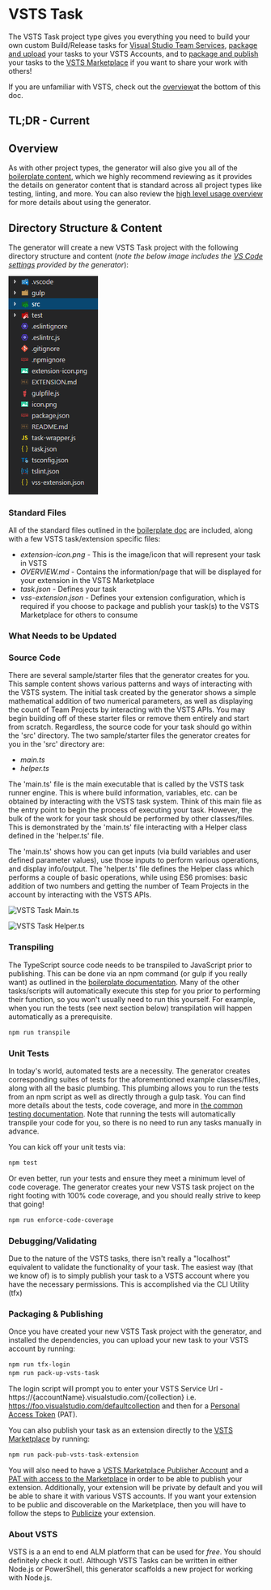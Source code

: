 # VSTS Task
The VSTS Task project type gives you everything you need to build your own custom Build/Release tasks for [Visual Studio Team Services][vsts-url], [package and upload][pack-pub-section] your tasks to your VSTS Accounts, and to [package and publish][pack-pub-section] your tasks to the [VSTS Marketplace][vsts-marketplace-url] if you want to share your work with others!

If you are unfamiliar with VSTS, check out the [overview][about-vsts-section]at the bottom of this doc.

## TL;DR - Current


## Overview
  
As with other project types, the generator will also give you all of the [boilerplate content][boilerplate-doc], which we highly recommend reviewing as it provides the details on generator content
that is standard across all project types like testing, linting, and more. You can also review the [high level usage overview][usage-overview-url] for more details about using the generator.

## Directory Structure & Content
The generator will create a new VSTS Task project with the following directory structure and content (*note the below image includes the [VS Code settings][vscode-doc] provided by the generator*):  
  
![VSTS Task Directory Structure][vsts-dir-structure-img]

### Standard Files
All of the standard files outlined in the [boilerplate doc][boilerplate-standard-section] are included, along with a few VSTS task/extension specific files:

- *extension-icon.png* - This is the image/icon that will represent your task in VSTS
- *OVERVIEW.md* - Contains the information/page that will be displayed for your extension in the VSTS Marketplace
- *task.json* - Defines your task
- *vss-extension.json* - Defines your extension configuration, which is required if you choose to package and publish your task(s) to the VSTS Marketplace for others to consume

### What Needs to be Updated

### Source Code
There are several sample/starter files that the generator creates for you. This sample content shows various patterns and ways of interacting with the VSTS system. The initial task 
created by the generator shows a simple mathematical addition of two numerical parameters, as well as displaying the count of Team Projects by interacting with the VSTS APIs. You may begin building off 
of these starter files or remove them entirely and start from scratch. Regardless, the source code for your task should go within the 'src' directory. The two sample/starter files the generator 
creates for you in the 'src' directory are:

- *main.ts*
- *helper.ts*

The 'main.ts' file is the main executable that is called by the VSTS task runner engine. This is where build information, variables, etc. can be obtained by interacting with the VSTS task system.
Think of this main file as the entry point to begin the process of executing your task. However, the bulk of the work for your task should be performed by other classes/files. This is demonstrated by 
the 'main.ts' file interacting with a Helper class defined in the 'helper.ts' file. 
  
The 'main.ts' shows how you can get inputs (via build variables and user defined parameter values), use those inputs to perform various operations, and display info/output. The 'helper.ts' file 
defines the Helper class which performs a couple of basic operations, while using ES6 promises: basic addition of two numbers and getting the number of Team Projects in the account by interacting 
with the VSTS APIs.  
  
![VSTS Task Main.ts][main.ts-img]  
  
![VSTS Task Helper.ts][helper.ts-img]  

### Transpiling
The TypeScript source code needs to be transpiled to JavaScript prior to publishing. This can be done via an npm command (or gulp if you really want) as outlined in the 
[boilerplate documentation][boilerplate-building=section]. Many of the other tasks/scripts will automatically execute this step for you prior to performing their function, so you won't
usually need to run this yourself. For example, when you run the tests (see next section below) transpilation will happen automatically as a prerequisite.

```sh
npm run transpile
```  

### Unit Tests
In today's world, automated tests are a necessity. The generator creates corresponding suites of tests for the aforementioned example classes/files, along with all the basic plumbing. 
This plumbing allows you to run the tests from an npm script as well as directly through a gulp task. You can find more details about the tests, code coverage, and more in 
[the common testing documentation][boilerplate-testing-section]. Note that running the tests will automatically transpile your code for you, so there is no need to run any tasks manually
in advance.  
  
You can kick off your unit tests via:
```sh
npm test
```  

Or even better, run your tests and ensure they meet a minimum level of code coverage. The generator creates your new VSTS task project on the right footing with 100% code coverage, and you
should really strive to keep that going!  
  
```sh
npm run enforce-code-coverage
```

### Debugging/Validating
Due to the nature of the VSTS tasks, there isn't really a "localhost" equivalent to validate the functionality of your task. The easiest way (that we know of) is to simply publish your task
to a VSTS account where you have the necessary permissions. This is accomplished via the CLI Utility (tfx)


### Packaging & Publishing
Once you have created your new VSTS Task project with the generator, and installed the dependencies, you can upload your new task to your VSTS account by running:

```sh
npm run tfx-login
npm run pack-up-vsts-task
```
The login script will prompt you to enter your VSTS Service Url - https://{accountName}.visualstudio.com/{collection} i.e. https://foo.visualstudio.com/defaultcollection and
then for a [Personal Access Token][vsts-pat-url] (PAT).

You can also publish your task as an extension directly to the [VSTS Marketplace][vsts-marketplace-url] by running:

```sh
npm run pack-pub-vsts-task-extension
```

You will also need to have a [VSTS Marketplace Publisher Account][vsts-publisher-extension-url] and a [PAT with access to the Marketplace][vsts-extension-pat-url] in order to be able to publish your extension. Additionally, your extension will be private by default and you will be able to share it with various VSTS accounts. If you want your extension to be public and discoverable on the Marketplace, then you will have to follow the steps to [Publicize][vsts-publicize-extension-url] your extension.
  

### About VSTS
VSTS is a an end to end ALM platform that can be used for *free*. You should definitely check it out!. Although VSTS Tasks can be written in either Node.js or PowerShell, this generator scaffolds a new project for working with Node.js. 

[usage-overview-url]: USAGE-OVERVIEW.md
[vsts-url]: https://www.visualstudio.com/team-services/
[boilerplate-doc]: BOILERPLATE.md
[vsts-dir-structure-img]: images/vsts-task-dir-structure.png
[boilerplate-standard-section]: BOILERPLATE.md#standard-files
[boilerplate-building=section]: BOILERPLATE.md#gulp-&-building
[main.ts-img]: vsts-main.png
[helper.ts-img]: vsts-helper.png
[boilerplate-testing-section]: BOILERPLATE.md#testing
[vsts-pat-url]: https://www.visualstudio.com/en-us/docs/setup-admin/team-services/use-personal-access-tokens-to-authenticate
[vsts-extension-pat-url]: https://www.visualstudio.com/en-us/docs/integrate/extensions/publish/command-line#acquire-a-personal-access-token
[vsts-marketplace-url]: https://marketplace.visualstudio.com/
[vsts-publicize-extension-url]: https://www.visualstudio.com/en-us/docs/integrate/extensions/publish/publicize
[vsts-publisher-extension-url]: https://www.visualstudio.com/en-us/docs/integrate/extensions/publish/overview#create-a-publisher
[vscode-doc]: VSCODE.md
[pack-pub-section]: VSTS-TASK.md#packaging-&-publishing
[about-vsts-section]: VSTS-TASK.md#about-vsts
